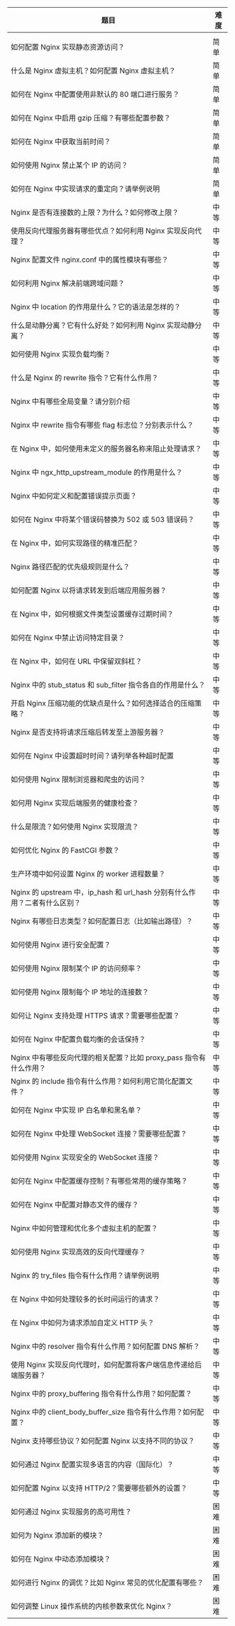  

| 题目                                                         | 难度 |
| ------------------------------------------------------------ | ---- |
|                                                              |      |
| 如何配置 Nginx 实现静态资源访问？                            | 简单 |
| 什么是 Nginx 虚拟主机？如何配置 Nginx 虚拟主机？             | 简单 |
| 如何在 Nginx 中配置使用非默认的 80 端口进行服务？            | 简单 |
| 如何在 Nginx 中启用 gzip 压缩？有哪些配置参数？              | 简单 |
| 如何在 Nginx 中获取当前时间？                                | 简单 |
| 如何使用 Nginx 禁止某个 IP 的访问？                          | 简单 |
| 如何在 Nginx 中实现请求的重定向？请举例说明                  | 简单 |
| Nginx 是否有连接数的上限？为什么？如何修改上限？             | 中等 |
| 使用反向代理服务器有哪些优点？如何利用 Nginx 实现反向代理？  | 中等 |
| Nginx 配置文件 nginx.conf 中的属性模块有哪些？               | 中等 |
| 如何利用 Nginx 解决前端跨域问题？                            | 中等 |
| Nginx 中 location 的作用是什么？它的语法是怎样的？           | 中等 |
| 什么是动静分离？它有什么好处？如何利用 Nginx 实现动静分离？  | 中等 |
| 如何使用 Nginx 实现负载均衡？                                | 中等 |
| 什么是 Nginx 的 rewrite 指令？它有什么作用？                 | 中等 |
| Nginx 中有哪些全局变量？请分别介绍                           | 中等 |
| Nginx 中 rewrite 指令有哪些 flag 标志位？分别表示什么？      | 中等 |
| 在 Nginx 中，如何使用未定义的服务器名称来阻止处理请求？      | 中等 |
| Nginx 中 ngx_http_upstream_module 的作用是什么？             | 中等 |
| Nginx 中如何定义和配置错误提示页面？                         | 中等 |
| 如何在 Nginx 中将某个错误码替换为 502 或 503 错误码？        | 中等 |
| 在 Nginx 中，如何实现路径的精准匹配？                        | 中等 |
| Nginx 路径匹配的优先级规则是什么？                           | 中等 |
| 如何配置 Nginx 以将请求转发到后端应用服务器？                | 中等 |
| 在 Nginx 中，如何根据文件类型设置缓存过期时间？              | 中等 |
| 如何在 Nginx 中禁止访问特定目录？                            | 中等 |
| 在 Nginx 中，如何在 URL 中保留双斜杠？                       | 中等 |
| Nginx 中的 stub_status 和 sub_filter 指令各自的作用是什么？  | 中等 |
| 开启 Nginx 压缩功能的优缺点是什么？如何选择适合的压缩策略？  | 中等 |
| Nginx 是否支持将请求压缩后转发至上游服务器？                 | 中等 |
| 如何在 Nginx 中设置超时时间？请列举各种超时配置              | 中等 |
| 如何使用 Nginx 限制浏览器和爬虫的访问？                      | 中等 |
| 如何用 Nginx 实现后端服务的健康检查？                        | 中等 |
| 什么是限流？如何使用 Nginx 实现限流？                        | 中等 |
| 如何优化 Nginx 的 FastCGI 参数？                             | 中等 |
| 生产环境中如何设置 Nginx 的 worker 进程数量？                | 中等 |
| Nginx 的 upstream 中，ip_hash 和 url_hash 分别有什么作用？二者有什么区别？ | 中等 |
| Nginx 有哪些日志类型？如何配置日志（比如输出路径）？         | 中等 |
| 如何使用 Nginx 进行安全配置？                                | 中等 |
| 如何使用 Nginx 限制某个 IP 的访问频率？                      | 中等 |
| 如何使用 Nginx 限制每个 IP 地址的连接数？                    | 中等 |
| 如何让 Nginx 支持处理 HTTPS 请求？需要哪些配置？             | 中等 |
| 如何在 Nginx 中配置负载均衡的会话保持？                      | 中等 |
| Nginx 中有哪些反向代理的相关配置？比如 proxy_pass 指令有什么作用？ | 中等 |
| Nginx 的 include 指令有什么作用？如何利用它简化配置文件？    | 中等 |
| 如何在 Nginx 中实现 IP 白名单和黑名单？                      | 中等 |
| 如何在 Nginx 中处理 WebSocket 连接？需要哪些配置？           | 中等 |
| 如何使用 Nginx 实现安全的 WebSocket 连接？                   | 中等 |
| 如何在 Nginx 中配置缓存控制？有哪些常用的缓存策略？          | 中等 |
| 如何在 Nginx 中配置对静态文件的缓存？                        | 中等 |
| Nginx 中如何管理和优化多个虚拟主机的配置？                   | 中等 |
| 如何使用 Nginx 实现高效的反向代理缓存？                      | 中等 |
| Nginx 的 try_files 指令有什么作用？请举例说明                | 中等 |
| 在 Nginx 中如何处理较多的长时间运行的请求？                  | 中等 |
| 在 Nginx 中如何为请求添加自定义 HTTP 头？                    | 中等 |
| Nginx 中的 resolver 指令有什么作用？如何配置 DNS 解析？      | 中等 |
| 使用 Nginx 实现反向代理时，如何配置将客户端信息传递给后端服务器？ | 中等 |
| Nginx 中的 proxy_buffering 指令有什么作用？如何配置？        | 中等 |
| Nginx 中的 client_body_buffer_size 指令有什么作用？如何配置？ | 中等 |
| Nginx 支持哪些协议？如何配置 Nginx 以支持不同的协议？        | 中等 |
| 如何通过 Nginx 配置实现多语言的内容（国际化）？              | 中等 |
| 如何配置 Nginx 以支持 HTTP/2？需要哪些额外的设置？           | 中等 |
| 如何通过 Nginx 实现服务的高可用性？                          | 困难 |
| 如何为 Nginx 添加新的模块？                                  | 困难 |
| 如何在 Nginx 中动态添加模块？                                | 困难 |
| 如何进行 Nginx 的调优？比如 Nginx 常见的优化配置有哪些？     | 困难 |
| 如何调整 Linux 操作系统的内核参数来优化 Nginx？              | 困难 |
